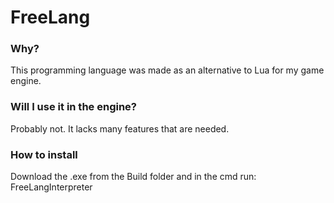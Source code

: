 # FreeLang

### Why?
This programming language was made as an alternative to Lua for my game engine.

### Will I use it in the engine?
Probably not. It lacks many features that are needed.

### How to install
Download the .exe from the Build folder and in the cmd run: FreeLangInterpreter <filepath>

